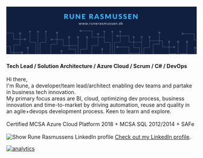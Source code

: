 ![Header image](https://github.com/runerasmussen/runerasmussen/blob/master/profile_background.jpg?raw=true)

#### Tech Lead / Solution Architecture / Azure Cloud / Scrum / C# / DevOps
Hi there,
<br />
I'm Rune, a developer/team lead/architect enabling dev teams and partake in business tech innovation. 
<br />
My primary focus areas are BI, cloud, optimizing dev process, business innovation and time-to-market by driving automation, reuse and quality in an agile+devops development process. 
Keen to learn and explore. 
<br /> <br />
Certified MCSA Azure Cloud Platform 2018 + MCSA SQL 2012/2014 + SAFe
<br /> <br />
![Show Rune Rasmussens LinkedIn profile](https://static.licdn.com/scds/common/u/img/webpromo/btn_in_20x15.png "Show Rune Rasmussens LinkedIn profile")
[Check out my LinkedIn profile](https://www.linkedin.com/in/runerasmussen/).

[![analytics](https://www.google-analytics.com/collect?v=1&t=pageview&tid=UA-3234978-3&cid=4baccbc6-a605-4558-9dd4-ccb8899aa950&dp=%2FREADME.md&dh=github.com
)]()
